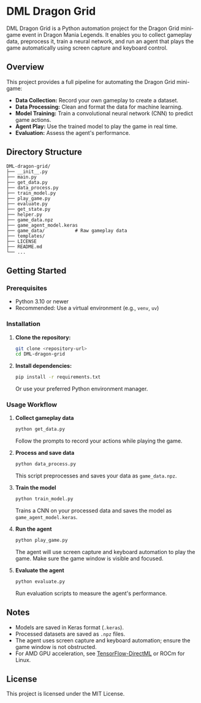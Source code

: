 # DML Dragon Grid

DML Dragon Grid is a Python automation project for the Dragon Grid mini-game event in Dragon Mania Legends. It enables you to collect gameplay data, preprocess it, train a neural network, and run an agent that plays the game automatically using screen capture and keyboard control.

## Overview

This project provides a full pipeline for automating the Dragon Grid mini-game:
- **Data Collection:** Record your own gameplay to create a dataset.
- **Data Processing:** Clean and format the data for machine learning.
- **Model Training:** Train a convolutional neural network (CNN) to predict game actions.
- **Agent Play:** Use the trained model to play the game in real time.
- **Evaluation:** Assess the agent's performance.

## Directory Structure

```
DML-dragon-grid/
├── __init__.py
├── main.py
├── get_data.py
├── data_process.py
├── train_model.py
├── play_game.py
├── evaluate.py
├── get_state.py
├── helper.py
├── game_data.npz
├── game_agent_model.keras
├── game_data/           # Raw gameplay data
├── templates/
├── LICENSE
├── README.md
└── ...
```

## Getting Started

### Prerequisites

- Python 3.10 or newer
- Recommended: Use a virtual environment (e.g., `venv`, `uv`)

### Installation

1. **Clone the repository:**
   ```sh
   git clone <repository-url>
   cd DML-dragon-grid
   ```

2. **Install dependencies:**
   ```sh
   pip install -r requirements.txt
   ```
   Or use your preferred Python environment manager.

### Usage Workflow

1. **Collect gameplay data**
   ```sh
   python get_data.py
   ```
   Follow the prompts to record your actions while playing the game.

2. **Process and save data**
   ```sh
   python data_process.py
   ```
   This script preprocesses and saves your data as `game_data.npz`.

3. **Train the model**
   ```sh
   python train_model.py
   ```
   Trains a CNN on your processed data and saves the model as `game_agent_model.keras`.

4. **Run the agent**
   ```sh
   python play_game.py
   ```
   The agent will use screen capture and keyboard automation to play the game. Make sure the game window is visible and focused.

5. **Evaluate the agent**
   ```sh
   python evaluate.py
   ```
   Run evaluation scripts to measure the agent's performance.

## Notes

- Models are saved in Keras format (`.keras`).
- Processed datasets are saved as `.npz` files.
- The agent uses screen capture and keyboard automation; ensure the game window is not obstructed.
- For AMD GPU acceleration, see [TensorFlow-DirectML](https://github.com/microsoft/tensorflow-directml) or ROCm for Linux.

## License

This project is licensed under the MIT License.